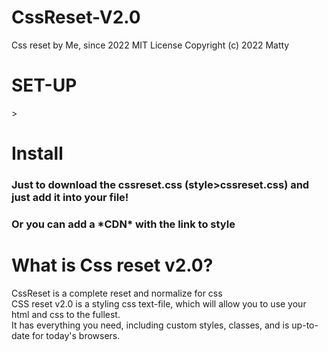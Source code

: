 # CssReset-V2.0
Css reset by Me, since 2022
MIT License
Copyright (c) 2022 Matty
<h1>SET-UP</h1>
><h1>Install</h1>
<h3>Just to download the cssreset.css (style>cssreset.css) and <strong>just add it into your file!</strong></h3>
<h3>Or you can add a *CDN* with the link to style</h3>
<h1>What is Css reset v2.0?</h1>
<p>CssReset is a complete reset and normalize for css <br>
CSS reset v2.0 is a styling css text-file, which will allow you to use your html and css to the fullest. <br>
It has everything you need, including custom styles, classes, and is up-to-date for today's browsers.</p>
